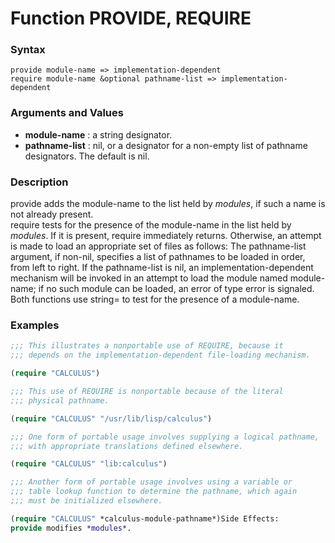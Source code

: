 <!-- Generated on 05/10/2020 by https://github.com/anto2oo/clhs-evolved -->

# Function PROVIDE, REQUIRE

### Syntax
`provide module-name => implementation-dependent`  
`require module-name &optional pathname-list => implementation-dependent`  


### Arguments and Values
- **module-name** : a string designator.   
- **pathname-list** : nil, or a designator for a non-empty list of pathname designators. The default is nil.   


### Description
provide adds the module-name to the list held by *modules*, if such a name is not already present.  
require tests for the presence of the module-name in the list held by *modules*. If it is present, require immediately returns.  Otherwise, an attempt is made to load an appropriate set of files as follows: The pathname-list argument, if non-nil, specifies a list of pathnames to be loaded in order, from left to right. If the pathname-list is nil, an implementation-dependent mechanism will be invoked in an attempt to load the module named module-name; if no such module can be loaded, an error of type error is signaled.  
Both functions use string= to test for the presence of a module-name.



### Examples
```lisp 
;;; This illustrates a nonportable use of REQUIRE, because it
;;; depends on the implementation-dependent file-loading mechanism.

(require "CALCULUS")

;;; This use of REQUIRE is nonportable because of the literal 
;;; physical pathname.  

(require "CALCULUS" "/usr/lib/lisp/calculus")

;;; One form of portable usage involves supplying a logical pathname,
;;; with appropriate translations defined elsewhere.

(require "CALCULUS" "lib:calculus")

;;; Another form of portable usage involves using a variable or
;;; table lookup function to determine the pathname, which again
;;; must be initialized elsewhere.

(require "CALCULUS" *calculus-module-pathname*)Side Effects:
provide modifies *modules*.
```
